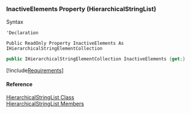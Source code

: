 ﻿### InactiveElements Property (HierarchicalStringList)

Syntax

```vbnet
'Declaration

Public ReadOnly Property InactiveElements As IHierarchicalStringElementCollection
```

```csharp
public IHierarchicalStringElementCollection InactiveElements {get;}
```

[!include[Requirements](../partials/requirements.md)]

#### Reference

[HierarchicalStringList Class](fcSDK~FChoice.Foundation.Clarify.DataObjects.HierarchicalStringList.md)  
[HierarchicalStringList Members](fcSDK~FChoice.Foundation.Clarify.DataObjects.HierarchicalStringList_members.md)